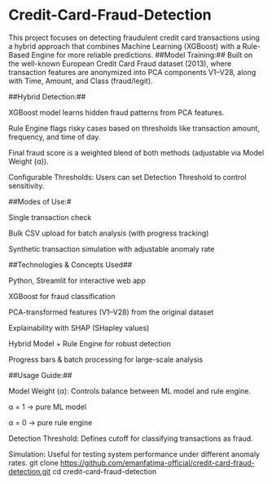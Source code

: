 # Credit-Card-Fraud-Detection
This project focuses on detecting fraudulent credit card transactions using a hybrid approach that combines Machine Learning (XGBoost) with a Rule-Based Engine for more reliable predictions.
##Model Training:## Built on the well-known European Credit Card Fraud dataset (2013), where transaction features are anonymized into PCA components V1–V28, along with Time, Amount, and Class (fraud/legit).

##Hybrid Detection:##

XGBoost model learns hidden fraud patterns from PCA features.

Rule Engine flags risky cases based on thresholds like transaction amount, frequency, and time of day.

Final fraud score is a weighted blend of both methods (adjustable via Model Weight (α)).

Configurable Thresholds: Users can set Detection Threshold to control sensitivity.

##Modes of Use:#

Single transaction check

Bulk CSV upload for batch analysis (with progress tracking)

Synthetic transaction simulation with adjustable anomaly rate

##Technologies & Concepts Used##

Python, Streamlit for interactive web app

XGBoost for fraud classification

PCA-transformed features (V1–V28) from the original dataset

Explainability with SHAP (SHapley values)

Hybrid Model + Rule Engine for robust detection

Progress bars & batch processing for large-scale analysis

##Usage Guide:##

Model Weight (α): Controls balance between ML model and rule engine.

α = 1 → pure ML model

α = 0 → pure rule engine

Detection Threshold: Defines cutoff for classifying transactions as fraud.

Simulation: Useful for testing system performance under different anomaly rates.
git clone https://github.com/emanfatima-official/credit-card-fraud-detection.git
cd credit-card-fraud-detection

